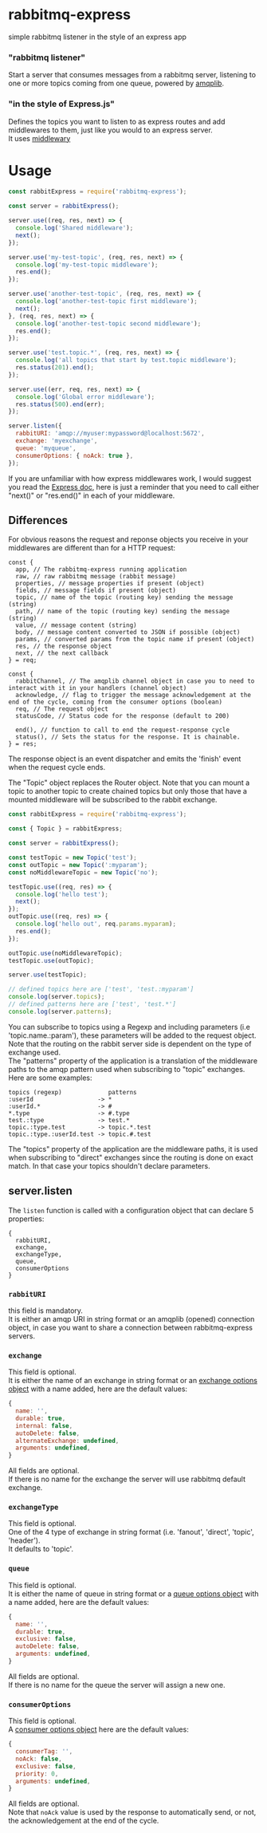 # rabbitmq-express
simple rabbitmq listener in the style of an express app
### "rabbitmq listener"  
Start a server that consumes messages from a rabbitmq server, listening to one or more topics coming from one queue, powered by [amqplib](https://www.npmjs.com/package/amqplib).  
  
### "in the style of Express.js"  
Defines the topics you want to listen to as express routes and add middlewares to them, just like you would to an express server.  
It uses [middlewary](https://www.npmjs.com/package/middlewary)

# Usage
```javascript
const rabbitExpress = require('rabbitmq-express');

const server = rabbitExpress();

server.use((req, res, next) => {
  console.log('Shared middleware');
  next();
});

server.use('my-test-topic', (req, res, next) => {
  console.log('my-test-topic middleware');
  res.end();
});

server.use('another-test-topic', (req, res, next) => {
  console.log('another-test-topic first middleware');
  next();
}, (req, res, next) => {
  console.log('another-test-topic second middleware');
  res.end();
});

server.use('test.topic.*', (req, res, next) => {
  console.log('all topics that start by test.topic middleware');
  res.status(201).end();
});

server.use((err, req, res, next) => {
  console.log('Global error middleware');
  res.status(500).end(err);
});

server.listen({
  rabbitURI: 'amqp://myuser:mypassword@localhost:5672',
  exchange: 'myexchange',
  queue: 'myqueue',
  consumerOptions: { noAck: true },
});
```
  
If you are unfamiliar with how express middlewares work, I would suggest you read the [Express doc](https://expressjs.com/en/guide/using-middleware.html), here is just a reminder that you need to call either "next()" or "res.end()" in each of your middleware.  
  
## Differences
For obvious reasons the request and reponse objects you receive in your middlewares are different than for a HTTP request:  
```
const {
  app, // The rabbitmq-express running application
  raw, // raw rabbitmq message (rabbit message)
  properties, // message properties if present (object)
  fields, // message fields if present (object)
  topic, // name of the topic (routing key) sending the message (string)
  path, // name of the topic (routing key) sending the message (string)
  value, // message content (string)
  body, // message content converted to JSON if possible (object)
  params, // converted params from the topic name if present (object)
  res, // the response object
  next, // the next callback
} = req;

const {
  rabbitChannel, // The amqplib channel object in case you to need to interact with it in your handlers (channel object)
  acknowledge, // flag to trigger the message acknowledgement at the end of the cycle, coming from the consumer options (boolean)
  req, // The request object
  statusCode, // Status code for the response (default to 200)
  
  end(), // function to call to end the request-response cycle
  status(), // Sets the status for the response. It is chainable.
} = res;
```
The response object is an event dispatcher and emits the 'finish' event when the request cycle ends.  
  
The "Topic" object replaces the Router object. Note that you can mount a topic to another topic to create chained topics but only those that have a mounted middleware will be subscribed to the rabbit exchange.  
```javascript
const rabbitExpress = require('rabbitmq-express');

const { Topic } = rabbitExpress;

const server = rabbitExpress();

const testTopic = new Topic('test');
const outTopic = new Topic(':myparam');
const noMiddlewareTopic = new Topic('no');

testTopic.use((req, res) => {
  console.log('hello test');
  next();
});
outTopic.use((req, res) => {
  console.log('hello out', req.params.myparam);
  res.end();
});

outTopic.use(noMiddlewareTopic);
testTopic.use(outTopic);

server.use(testTopic);

// defined topics here are ['test', 'test.:myparam']
console.log(server.topics);
// defined patterns here are ['test', 'test.*']
console.log(server.patterns);
```
  
You can subscribe to topics using a Regexp and including parameters (i.e 'topic.name.:param'), these parameters will be added to the request object.  
Note that the routing on the rabbit server side is dependent on the type of exchange used.  
The "patterns" property of the application is a translation of the middleware paths to the amqp pattern used when subscribing to "topic" exchanges. Here are some examples:  
```
topics (regexp)             patterns
:userId                  -> *
:userId.*                -> #
*.type                   -> #.type
test.:type               -> test.*
topic.:type.test         -> topic.*.test
topic.:type.:userId.test -> topic.#.test
```
The "topics" property of the application are the middleware paths, it is used when subscribing to "direct" exchanges since the routing is done on exact match. In that case your topics shouldn't declare parameters.  
  
## server.listen
The `listen` function is called with a configuration object that can declare 5 properties:  
```
{
  rabbitURI,
  exchange,
  exchangeType,
  queue,
  consumerOptions
}
```
### `rabbitURI`
this field is mandatory.  
It is either an amqp URI in string format or an amqplib (opened) connection object, in case you want to share a connection between rabbitmq-express servers.  
### `exchange`
This field is optional.  
It is either the name of an exchange in string format or an [exchange options object](https://amqp-node.github.io/amqplib/channel_api.html#channel_assertExchange) with a name added, here are the default values:  
```javascript
{
  name: '',
  durable: true,
  internal: false,
  autoDelete: false,
  alternateExchange: undefined,
  arguments: undefined,
}
```
All fields are optional.  
If there is no name for the exchange the server will use rabbitmq default exchange.  
### `exchangeType`
This field is optional.  
One of the 4 type of exchange in string format (i.e. 'fanout', 'direct', 'topic', 'header').  
It defaults to 'topic'.  
### `queue`
This field is optional.  
It is either the name of queue in string format or a [queue options object](https://amqp-node.github.io/amqplib/channel_api.html#channel_assertQueue) with a name added, here are the default values:  
```javascript
{
  name: '',
  durable: true,
  exclusive: false,
  autoDelete: false,
  arguments: undefined,
}
```
All fields are optional.  
If there is no name for the queue the server will assign a new one.  
### `consumerOptions`
This field is optional.  
A [consumer options object](https://amqp-node.github.io/amqplib/channel_api.html#channel_consume) here are the default values:  
```javascript
{
  consumerTag: '',
  noAck: false,
  exclusive: false,
  priority: 0,
  arguments: undefined,
}
```
All fields are optional.  
Note that `noAck` value is used by the response to automatically send, or not, the acknowledgement at the end of the cycle.  
